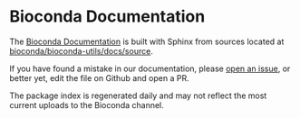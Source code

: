 # Bioconda Documentation

The [Bioconda Documentation](https://bioconda.github.io) is built with
Sphinx from sources located at
[bioconda/bioconda-utils/docs/source](https://github.com/bioconda/bioconda-utils/tree/master/docs/source).

If you have found a mistake in our documentation, please [open an
issue](https://github.com/bioconda/bioconda-utils/issues/new?labels=Docs&title=Docs:%20[describe%20issue]),
or better yet, edit the file on Github and open a PR.

The package index is regenerated daily and may not reflect the most
current uploads to the Bioconda channel.
